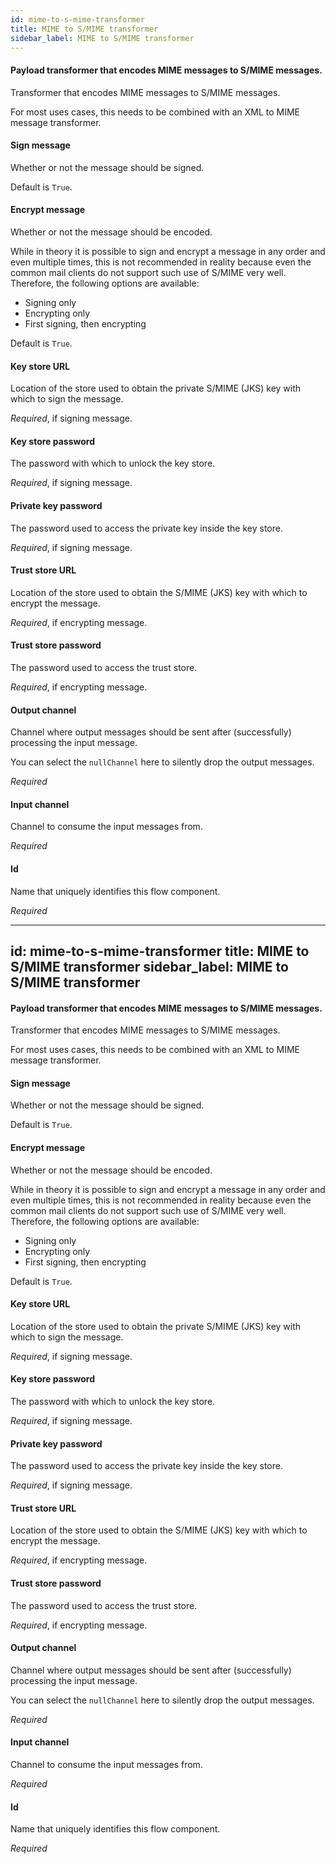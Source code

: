 ```yaml
---
id: mime-to-s-mime-transformer
title: MIME to S/MIME transformer
sidebar_label: MIME to S/MIME transformer
---
```

#### Payload transformer that encodes MIME messages to S/MIME messages.
Transformer that encodes MIME messages to S/MIME messages.

For most uses cases, this needs to be combined with an XML to MIME message transformer.

#### Sign message
Whether or not the message should be signed.

Default is <code>True</code>.


#### Encrypt message
Whether or not the message should be encoded.

While in theory it is possible to sign and encrypt a message in any order and even multiple times, this is not recommended in reality because even the common mail clients do not support such use of S/MIME very well.
Therefore, the following options are available:
- Signing only
- Encrypting only
- First signing, then encrypting

Default is <code>True</code>.


#### Key store URL
Location of the store used to obtain the private S/MIME (JKS) key with which to sign the message.

<i>Required</i>, if signing message.


#### Key store password
The password with which to unlock the key store.

<i>Required</i>, if signing message.


#### Private key password
The password used to access the private key inside the key store.

<i>Required</i>, if signing message.


#### Trust store URL
Location of the store used to obtain the S/MIME (JKS) key with which to encrypt the message.

<i>Required</i>, if encrypting message.

#### Trust store password
The password used to access the trust store.

<i>Required</i>, if encrypting message.


#### Output channel
Channel where output messages should be sent after (successfully) processing the input message.

You can select the <code>nullChannel</code> here to silently drop the output messages.

<i>Required</i>

#### Input channel
Channel to consume the input messages from.

<i>Required</i>

#### Id
Name that uniquely identifies this flow component.

<i>Required</i>

---
id: mime-to-s-mime-transformer
title: MIME to S/MIME transformer
sidebar_label: MIME to S/MIME transformer
---
#### Payload transformer that encodes MIME messages to S/MIME messages.
Transformer that encodes MIME messages to S/MIME messages.

For most uses cases, this needs to be combined with an XML to MIME message transformer.

#### Sign message
Whether or not the message should be signed.

Default is <code>True</code>.


#### Encrypt message
Whether or not the message should be encoded.

While in theory it is possible to sign and encrypt a message in any order and even multiple times, this is not recommended in reality because even the common mail clients do not support such use of S/MIME very well.
Therefore, the following options are available:
- Signing only
- Encrypting only
- First signing, then encrypting

Default is <code>True</code>.


#### Key store URL
Location of the store used to obtain the private S/MIME (JKS) key with which to sign the message.

<i>Required</i>, if signing message.


#### Key store password
The password with which to unlock the key store.

<i>Required</i>, if signing message.


#### Private key password
The password used to access the private key inside the key store.

<i>Required</i>, if signing message.


#### Trust store URL
Location of the store used to obtain the S/MIME (JKS) key with which to encrypt the message.

<i>Required</i>, if encrypting message.

#### Trust store password
The password used to access the trust store.

<i>Required</i>, if encrypting message.


#### Output channel
Channel where output messages should be sent after (successfully) processing the input message.

You can select the <code>nullChannel</code> here to silently drop the output messages.

<i>Required</i>

#### Input channel
Channel to consume the input messages from.

<i>Required</i>

#### Id
Name that uniquely identifies this flow component.

<i>Required</i>

